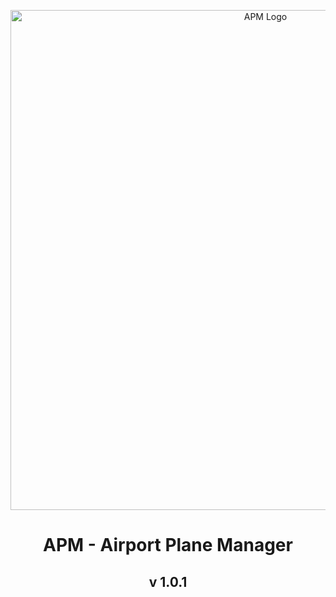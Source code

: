 <p align="center">
    <img width="800" src="https://i.imgur.com/534UkoJ.png" alt="APM Logo">
</p>

<h1 align="center">APM - Airport Plane Manager</h1>
<h2 align="center">v 1.0.1</h2>
